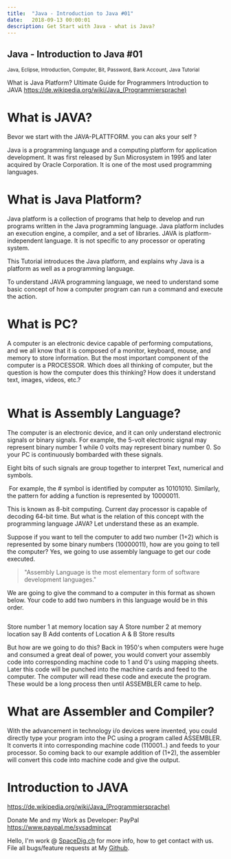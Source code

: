 ```yaml
---
title:  "Java - Introduction to Java #01"
date:   2018-09-13 00:00:01
description: Get Start with Java - what is Java? 
---
```

<h2 id="this-post-is-the-last-of-a-series-of-posts-in-which-i-write-about-the-observable-type-in-the-first-post-we-went-ahead-writing-an-observable-from-scratch-in-order-to-fully-understand-it-we-then-explored-how-to-create-observables-from-values-arrays-dom-events-and-promises-this-time-well-focus-on-compositions-by-rewriting-some-basic-composition-operators">
Java - Introduction to Java #01</h2>

<small>Java, Eclipse, Introduction, Computer, Bit, Password, Bank Account, Java Tutorial </small>

What is Java Platform? Ultimate Guide for Programmers
Introduction to JAVA
<a href="https://de.wikipedia.org/wiki/Java_(Programmiersprache)">https://de.wikipedia.org/wiki/Java_(Programmiersprache) </a>


<h1>What is JAVA?</h1>

Bevor we start with the JAVA-PLATTFORM. you can aks your self ? 


Java is a programming language and a computing platform for application development. It was first released by Sun Microsystem in 1995 and later acquired by Oracle Corporation. It is one of the most used programming languages.

<h1>What is Java Platform?</h1>
Java platform is a collection of programs that help to develop and run programs written in the Java programming language. Java platform includes an execution engine, a compiler, and a set of libraries. JAVA is platform-independent language. It is not specific to any processor or operating system.


<img class="card-img-top" src="https://spaceg.github.io/assets/images/th-1.png" alt="">



This Tutorial introduces the Java platform, and explains why Java is a platform as well as a programming language.

To understand JAVA programming language, we need to understand some basic concept of how a computer program can run a command and execute the action.


<h1>What is PC?</h1>

A computer is an electronic device capable of performing computations, and we all know that it is composed of a monitor, keyboard, mouse, and memory to store information. But the most important component of the computer is a PROCESSOR. Which does all thinking of computer, but the question is how the computer does this thinking? How does it understand text, images, videos, etc.?

<img class="card-img-top" src="https://spaceg.github.io/assets/images/th-2.png" alt="">

<h1>What is Assembly Language?</h1>
The computer is an electronic device, and it can only understand electronic signals or binary signals. For example, the 5-volt electronic signal may represent binary number 1 while 0 volts may represent binary number 0. So your PC is continuously bombarded with these signals.


<img class="card-img-top" src="https://spaceg.github.io/assets/images/th-3.png" alt="">



Eight bits of such signals are group together to interpret Text, numerical and symbols.

<img class="card-img-top" src="https://spaceg.github.io/assets/images/th-4.png" alt="">
For example, the # symbol is identified by computer as 10101010. Similarly, the pattern for adding a function is represented by 10000011.

<img class="card-img-top" src="https://spaceg.github.io/assets/images/th-5.png" alt="">

This is known as 8-bit computing. Current day processor is capable of decoding 64-bit time. But what is the relation of this concept with the programming language JAVA? Let understand these as an example.

Suppose if you want to tell the computer to add two number (1+2) which is represented by some binary numbers (10000011), how are you going to tell the computer? Yes, we going to use assembly language to get our code executed.





<blockquote>"Assembly Language is the most elementary form of software development languages."

</blockquote>





We are going to give the command to a computer in this format as shown below. Your code to add two numbers in this language would be in this order.

<img class="card-img-top" src="https://spaceg.github.io/assets/images/th-6.png" alt="">



Store number 1 at memory location say A
Store number 2 at memory location say B
Add contents of Location A & B
Store results


But how are we going to do this? Back in 1950's when computers were huge and consumed a great deal of power, you would convert your assembly code into corresponding machine code to 1 and 0's using mapping sheets. Later this code will be punched into the machine cards and feed to the computer. The computer will read these code and execute the program. These would be a long process then until ASSEMBLER came to help.




<h1>What are Assembler and Compiler?</h1>
With the advancement in technology i/o devices were invented, you could directly type your program into the PC using a program called ASSEMBLER. It converts it into corresponding machine code (110001..) and feeds to your processor. So coming back to our example addition of (1+2), the assembler will convert this code into machine code and give the output.





<img class="card-img-top" src="https://spaceg.github.io/assets/images/th-7.png" alt="">





<h1>Introduction to JAVA</h1>
<a href="https://de.wikipedia.org/wiki/Java_(Programmiersprache)">https://de.wikipedia.org/wiki/Java_(Programmiersprache) </a>




Donate Me and my Work as Developer: PayPal <a href="https://www.paypal.me/sysadmincat">https://www.paypal.me/sysadmincat </a>


 Hello, I'm work @ [SpaceDig.ch][spacedig] for more info, how to get contact with us. File all bugs/feature requests at My  [Github][jekyll-gh].

[jekyll-gh]: https://github.com/spaceg
[spacedig]:    http://spacedig.ch
